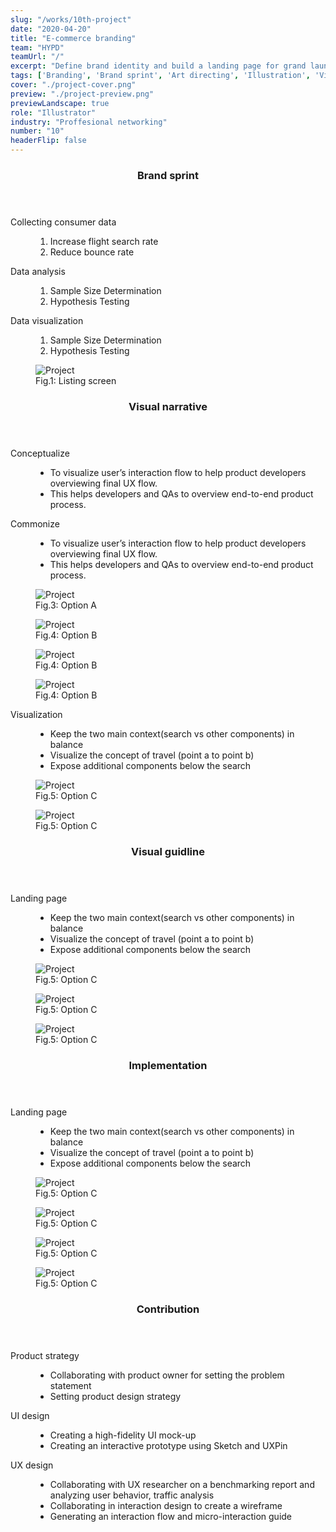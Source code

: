 ```yaml
---
slug: "/works/10th-project"
date: "2020-04-20"
title: "E-commerce branding"
team: "HYPD"
teamUrl: "/"
excerpt: "Define brand identity and build a landing page for grand launching include illustration for openning campaign."
tags: ['Branding', 'Brand sprint', 'Art directing', 'Illustration', 'Visual narrative', 'UI design', 'Front-end', 'Shopify', 'Liquid', 'HTML / SCSS', 'Javascript']
cover: "./project-cover.png"
preview: "./project-preview.png"
previewLandscape: true
role: "Illustrator"
industry: "Proffesional networking"
number: "10"
headerFlip: false
---
```


<div class="content-section project-content project-content--6/4 project-content--flipped">
  <div class="project-content__column">
    <header class="content-section__header">
      <h3 class="h3">Brand sprint</h3>
    </header>
    <dl>
      <dt>Collecting consumer data</dt>
      <dd>
        <ol class="bulleted-list">
          <li>Increase flight search rate</li>
          <li>Reduce bounce rate</li>
        </ol>
      </dd>
      <dt>Data analysis</dt>
      <dd>
        <ol class="bulleted-list">
          <li>Sample Size Determination</li>
          <li>Hypothesis Testing</li>
        </ol>
      </dd>
      <dt>Data visualization</dt>
      <dd>
        <ol class="bulleted-list">
          <li>Sample Size Determination</li>
          <li>Hypothesis Testing</li>
        </ol>
      </dd>
    </dl>
  </div>
  <div class="project-content__column project-content__image">
    <figure class="project-content__figure">
      <img src="./project01.jpg" alt="Project" />
      <figcaption>Fig.1: Listing screen</figcaption>
    </figure>
  </div>
</div>
<div class="content-section project-content">
  <div class="project-content__column">
    <header class="content-section__header">
      <h3 class="h3">Visual narrative</h3>
    </header>
    <dl>
      <dt>Conceptualize</dt>
      <dd>
        <ul class="bulleted-list">
          <li>To visualize user’s interaction flow to help product developers overviewing final UX flow.</li>
          <li>This helps developers and QAs to overview end-to-end product process.</li>
        </ul>
      </dd>
      <dt>Commonize</dt>
      <dd>
        <ul class="bulleted-list">
          <li>To visualize user’s interaction flow to help product developers overviewing final UX flow.</li>
          <li>This helps developers and QAs to overview end-to-end product process.</li>
        </ul>
      </dd>
    </dl>
  </div>
  <div class="project-content__column project-content__image project-content__image--block">
    <figure class="project-content__figure">
      <img src="./project02.png" alt="Project" />
      <figcaption>Fig.3: Option A</figcaption>
    </figure>
    <figure class="project-content__figure">
      <img src="./project03.png" alt="Project" />
      <figcaption>Fig.4: Option B</figcaption>
    </figure>
    <figure class="project-content__figure">
      <img src="./project04.png" alt="Project" />
      <figcaption>Fig.4: Option B</figcaption>
    </figure>
    <figure class="project-content__figure">
      <img src="./project05.png" alt="Project" />
      <figcaption>Fig.4: Option B</figcaption>
    </figure>
  </div>
</div>
<div class="content-section project-content">
  <div class="project-content__column">
    <dl>
      <dt>Visualization</dt>
      <dd>
        <ul class="bulleted-list">
          <li>Keep the two main context(search vs other components) in balance</li>
          <li>Visualize the concept of travel (point a to point b)</li>
          <li>Expose additional components below the search</li>
        </ul>
      </dd>
    </dl>
  </div>
  <div class="project-content__column project-content__image project-content__image--block project-content__image--landscape">
    <figure class="project-content__figure">
      <img src="./project06.png" alt="Project"/>
      <figcaption>Fig.5: Option C</figcaption>
    </figure>
    <figure class="project-content__figure">
      <img src="./project07.png" alt="Project"/>
      <figcaption>Fig.5: Option C</figcaption>
    </figure>
  </div>
</div>
<div class="content-section project-content">
  <div class="project-content__column">
    <header class="content-section__header">
      <h3 class="h3">Visual guidline</h3>
    </header>
    <dl>
      <dt>Landing page</dt>
      <dd>
        <ul class="bulleted-list">
          <li>Keep the two main context(search vs other components) in balance</li>
          <li>Visualize the concept of travel (point a to point b)</li>
          <li>Expose additional components below the search</li>
        </ul>
      </dd>
    </dl>
  </div>
  <div class="project-content__column project-content__image project-content__image--block">
    <figure class="project-content__figure">
      <img src="./project08.png" alt="Project"/>
      <figcaption>Fig.5: Option C</figcaption>
    </figure>
    <figure class="project-content__figure">
      <img src="./project09.png" alt="Project"/>
      <figcaption>Fig.5: Option C</figcaption>
    </figure>
    <figure class="project-content__figure">
      <img src="./project10.png" alt="Project"/>
      <figcaption>Fig.5: Option C</figcaption>
    </figure>
  </div>
</div>
<div class="content-section project-content">
  <div class="project-content__column">
    <header class="content-section__header">
      <h3 class="h3">Implementation</h3>
    </header>
    <dl>
      <dt>Landing page</dt>
      <dd>
        <ul class="bulleted-list">
          <li>Keep the two main context(search vs other components) in balance</li>
          <li>Visualize the concept of travel (point a to point b)</li>
          <li>Expose additional components below the search</li>
        </ul>
      </dd>
    </dl>
  </div>
  <div class="project-content__column project-content__image project-content__image--block project-content__image--landscape">
    <figure class="project-content__figure">
      <img src="./project11.gif" alt="Project"/>
      <figcaption>Fig.5: Option C</figcaption>
    </figure>
    <figure class="project-content__figure">
      <img src="./project12.png" alt="Project"/>
      <figcaption>Fig.5: Option C</figcaption>
    </figure>
    <figure class="project-content__figure">
      <img src="./project13.png" alt="Project"/>
      <figcaption>Fig.5: Option C</figcaption>
    </figure>
    <figure class="project-content__figure">
      <img src="./project14.png" alt="Project"/>
      <figcaption>Fig.5: Option C</figcaption>
    </figure>
  </div>
</div>
<div class="content-section project-content">
  <div class="project-content__column">
    <header class="content-section__header">
      <h3 class="h3">Contribution</h3>
    </header>
    <dl class="project-content__card">
      <dt>Product strategy</dt>
      <dd>
        <ul class="bulleted-list">
          <li>Collaborating with product owner for setting the problem statement</li>
          <li>Setting product design strategy</li>
        </ul>
      </dd>
      <dt>UI design</dt>
      <dd>
        <ul class="bulleted-list">
          <li>Creating a high-fidelity UI mock-up</li>
          <li>Creating an interactive prototype using Sketch and UXPin</li>
        </ul>
      </dd>
      <dt>UX design</dt>
      <dd>
        <ul class="bulleted-list">
          <li>Collaborating with UX researcher on a benchmarking report and analyzing user behavior, traffic analysis</li>
          <li>Collaborating in interaction design to create a wireframe</li>
          <li>Generating an interaction flow and micro-interaction guide</li>
        </ul>
      </dd>
    </dl>
  </div>
</div>
